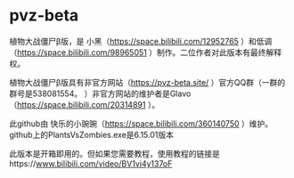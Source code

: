 # pvz-beta

植物大战僵尸β版，是
小黑（https://space.bilibili.com/12952765
）和低调（https://space.bilibili.com/98965051
）制作。二位作者对此版本有最终解释权。

植物大战僵尸β版具有非官方网站（https://pvz-beta.site/
）官方QQ群（一群的群号是538081554。
）非官方网站的维护者是Glavo（https://space.bilibili.com/20314891
）。

此github由
快乐的小豌豌（https://space.bilibili.com/360140750
）维护。github上的PlantsVsZombies.exe是6.15.01版本

此版本是开箱即用的。但如果您需要教程，使用教程的链接是https://www.bilibili.com/video/BV1vi4y137oF
